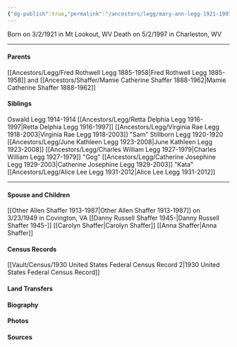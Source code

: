 ```yaml
---
{"dg-publish":true,"permalink":"/ancestors/legg/mary-ann-legg-1921-1997/","tags":["Mary-Ann-Legg"]}
---
```


Born on  3/2/1921 in Mt Lookout, WV
Death on 5/2/1997 in Charleston, WV

---
#### Parents

[[Ancestors/Legg/Fred Rothwell Legg 1885-1958\|Fred Rothwell Legg 1885-1958]] and [[Ancestors/Shaffer/Mamie Catherine Shaffer 1888-1962\|Mamie Catherine Shaffer 1888-1962]]
#### Siblings
Oswald Legg 1914-1914
[[Ancestors/Legg/Retta Delphia Legg 1916-1997\|Retta Delphia Legg 1916-1997]]
[[Ancestors/Legg/Virginia Rae Legg 1918-2003\|Virginia Rae Legg 1918-2003]] "Sam"
Stillborn Legg 1920-1920
[[Ancestors/Legg/June Kathleen Legg 1923-2008\|June Kathleen Legg 1923-2008]]
[[Ancestors/Legg/Charles William Legg 1927-1979\|Charles William Legg 1927-1979]] "Gog"
[[Ancestors/Legg/Catherine Josephine Legg 1929-2003\|Catherine Josephine Legg 1929-2003]] "Kata"
[[Ancestors/Legg/Alice Lee Legg 1931-2012\|Alice Lee Legg 1931-2012]]

---
#### Spouse and Children
[[Other Allen Shaffer 1913-1987\|Other Allen Shaffer 1913-1987]] on 3/23/1949 in Covington, VA
[[Danny Russell Shaffer 1945-\|Danny Russell Shaffer 1945-]]
[[Carolyn Shaffer\|Carolyn Shaffer]]
[[Anna Shaffer\|Anna Shaffer]]
#### Census Records
[[Vault/Census/1930 United States Federal Census Record 2\|1930 United States Federal Census Record]]


#### Land Transfers

#### Biography

#### Photos

#### Sources

